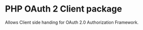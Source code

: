 PHP OAuth 2 Client package
=======================================

Allows Client side handing for OAuth 2.0 Authorization Framework.